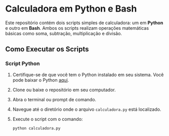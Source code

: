 # Calculadora em Python e Bash

Este repositório contém dois scripts simples de calculadora: um em **Python** e outro em **Bash**. Ambos os scripts realizam operações matemáticas básicas como soma, subtração, multiplicação e divisão.

## Como Executar os Scripts

### **Script Python**

1. Certifique-se de que você tem o Python instalado em seu sistema. Você pode baixar o Python [aqui](https://www.python.org/downloads/).
   
2. Clone ou baixe o repositório em seu computador.

3. Abra o terminal ou prompt de comando.

4. Navegue até o diretório onde o arquivo `calculadora.py` está localizado.

5. Execute o script com o comando:
   ```bash
   python calculadora.py
